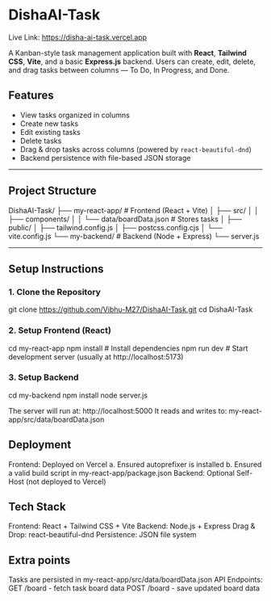 # DishaAI-Task

Live Link: https://disha-ai-task.vercel.app

A Kanban-style task management application built with **React**, **Tailwind CSS**, **Vite**, and a basic **Express.js** backend. Users can create, edit, delete, and drag tasks between columns — To Do, In Progress, and Done.

## Features

- View tasks organized in columns
- Create new tasks
- Edit existing tasks
- Delete tasks
- Drag & drop tasks across columns (powered by `react-beautiful-dnd`)
- Backend persistence with file-based JSON storage

---

## Project Structure

DishaAI-Task/
├── my-react-app/ # Frontend (React + Vite)
│ ├── src/
│ │ ├── components/
│ │ └── data/boardData.json # Stores tasks
│ ├── public/
│ ├── tailwind.config.js
│ ├── postcss.config.cjs
│ └── vite.config.js
└── my-backend/ # Backend (Node + Express)
└── server.js


---

## Setup Instructions

### 1. Clone the Repository

git clone https://github.com/Vibhu-M27/DishaAI-Task.git
cd DishaAI-Task

### 2. Setup Frontend (React)

cd my-react-app
npm install          # Install dependencies
npm run dev          # Start development server (usually at http://localhost:5173)

### 3. Setup Backend 

cd my-backend
npm install
node server.js

The server will run at: http://localhost:5000
It reads and writes to: my-react-app/src/data/boardData.json

## Deployment

Frontend: Deployed on Vercel
a. Ensured autoprefixer is installed
b. Ensured a valid build script in my-react-app/package.json
Backend: Optional Self-Host (not deployed to Vercel)

## Tech Stack

Frontend: React + Tailwind CSS + Vite
Backend: Node.js + Express
Drag & Drop: react-beautiful-dnd
Persistence: JSON file system

## Extra points

Tasks are persisted in my-react-app/src/data/boardData.json
API Endpoints:
GET /board - fetch task board data
POST /board - save updated board data



